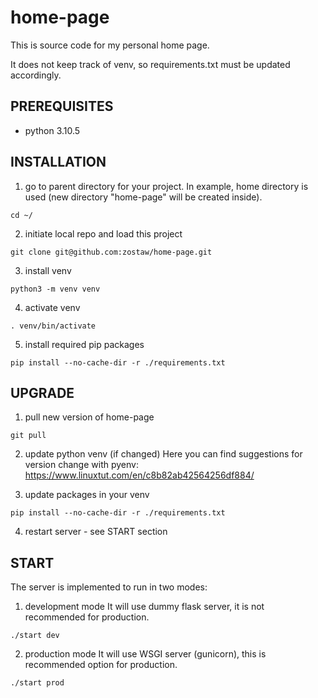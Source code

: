 # home-page
This is source code for my personal home page.

It does not keep track of venv, so requirements.txt must be updated accordingly.

## PREREQUISITES
- python 3.10.5

## INSTALLATION

1. go to parent directory for your project. In example, home directory is used (new directory "home-page" will be created inside).
```
cd ~/
```

2. initiate local repo and load this project
```
git clone git@github.com:zostaw/home-page.git
```

3. install venv
```
python3 -m venv venv
```

4. activate venv
```
. venv/bin/activate
```

5. install required pip packages
```
pip install --no-cache-dir -r ./requirements.txt
```

## UPGRADE

1. pull new version of home-page
```
git pull
```

2. update python venv (if changed)
Here you can find suggestions for version change with pyenv: https://www.linuxtut.com/en/c8b82ab42564256df884/

3. update packages in your venv
```
pip install --no-cache-dir -r ./requirements.txt
```

4. restart server - see START section

## START

The server is implemented to run in two modes:

1. development mode
It will use dummy flask server, it is not recommended for production.
```
./start dev
```

2. production mode
It will use WSGI server (gunicorn), this is recommended option for production.
```
./start prod
```
